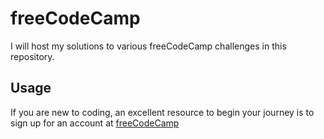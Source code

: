 # freeCodeCamp

I will host my solutions to various freeCodeCamp challenges in this repository.

## Usage

If you are new to coding, an excellent resource to begin your journey is to sign up for an account at [freeCodeCamp](https://learn.freecodecamp.org)


